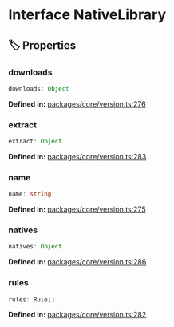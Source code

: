 # Interface NativeLibrary

## 🏷️ Properties

### downloads

```ts
downloads: Object
```
<p style="font-size: 14px; color: var(--vp-c-text-2)">
<strong>Defined in:</strong> <a href="https://github.com/voxelum/minecraft-launcher-core-node/blob/master/packages/core/version.ts#L276" target="_blank" rel="noreferrer">packages/core/version.ts:276</a>
</p>


### extract

```ts
extract: Object
```
<p style="font-size: 14px; color: var(--vp-c-text-2)">
<strong>Defined in:</strong> <a href="https://github.com/voxelum/minecraft-launcher-core-node/blob/master/packages/core/version.ts#L283" target="_blank" rel="noreferrer">packages/core/version.ts:283</a>
</p>


### name

```ts
name: string
```
<p style="font-size: 14px; color: var(--vp-c-text-2)">
<strong>Defined in:</strong> <a href="https://github.com/voxelum/minecraft-launcher-core-node/blob/master/packages/core/version.ts#L275" target="_blank" rel="noreferrer">packages/core/version.ts:275</a>
</p>


### natives

```ts
natives: Object
```
<p style="font-size: 14px; color: var(--vp-c-text-2)">
<strong>Defined in:</strong> <a href="https://github.com/voxelum/minecraft-launcher-core-node/blob/master/packages/core/version.ts#L286" target="_blank" rel="noreferrer">packages/core/version.ts:286</a>
</p>


### rules

```ts
rules: Rule[]
```
<p style="font-size: 14px; color: var(--vp-c-text-2)">
<strong>Defined in:</strong> <a href="https://github.com/voxelum/minecraft-launcher-core-node/blob/master/packages/core/version.ts#L282" target="_blank" rel="noreferrer">packages/core/version.ts:282</a>
</p>


